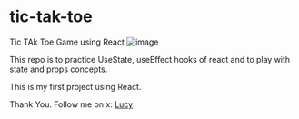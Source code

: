 # tic-tak-toe
Tic TAk Toe Game using React
![image](https://github.com/user-attachments/assets/c1354cc2-2227-4143-bbd5-47cb3ac74a23)

This repo is to practice UseState, useEffect hooks of react
and to play with state and props concepts.

This is my first project using React.

Thank You.
Follow me on x: [Lucy](https://x.com/retainmasculine)
